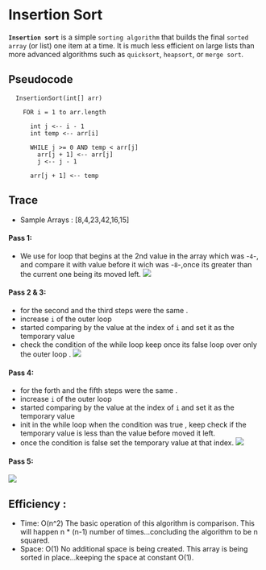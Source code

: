 # Insertion Sort
**`Insertion sort`** is a simple `sorting algorithm` that builds the final `sorted array` (or list) one item at a time. It is much less efficient on large lists than more advanced algorithms such as `quicksort`, `heapsort`, or `merge sort`.

## Pseudocode
```
  InsertionSort(int[] arr)
  
    FOR i = 1 to arr.length
    
      int j <-- i - 1
      int temp <-- arr[i]
      
      WHILE j >= 0 AND temp < arr[j]
        arr[j + 1] <-- arr[j]
        j <-- j - 1
        
      arr[j + 1] <-- temp
```
## Trace

- Sample Arrays : [8,4,23,42,16,15]
#### Pass 1:
- We  use for loop that begins at the 2nd value in the array which was -`4`-, and compare it with value before it wich was -`8`-,once its  greater than the current one being its moved left.
![](assest/1.jpg)
#### Pass 2 & 3:
- for the second and the third steps were the same .
- increase `i` of the outer loop 
- started comparing by the value at the index of `i` and set it as the temporary value
- check the condition of the while loop keep once its false loop over only the outer loop .
![](assest/2&3.jpg)
#### Pass 4:
- for the forth and the fifth steps were the same .
- increase `i` of the outer loop 
- started comparing by the value at the index of `i` and set it as the temporary value
- init in the while loop when the condition was true , keep check if the temporary value is less than the value before moved it left.
- once the condition is false set the temporary value at that index.
![](assest/4.jpg)
#### Pass 5:
![](assest/5.jpg)


## Efficiency :

- Time: O(n^2)
The basic operation of this algorithm is comparison. This will happen n * (n-1) number of times…concluding the algorithm to be n squared.
- Space: O(1)
No additional space is being created. This array is being sorted in place…keeping the space at constant O(1).
 